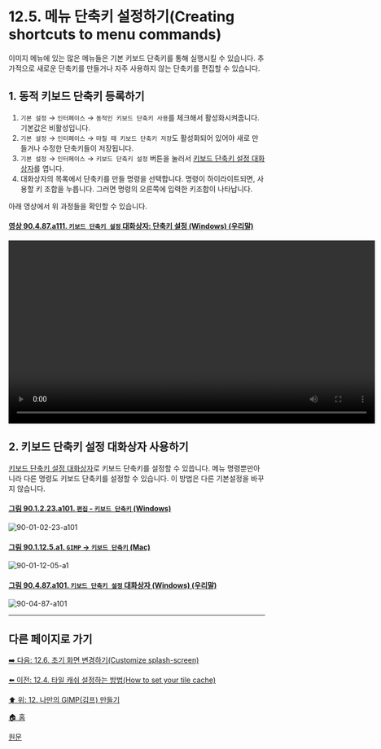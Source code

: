 # 12.5. 메뉴 단축키 설정하기(Creating shortcuts to menu commands)
이미지 메뉴에 있는 많은 메뉴들은 기본 키보드 단축키를 통해 실행시킬 수 있습니다. 추가적으로 새로운 단축키를 만들거나 자주 사용하지 않는 단축키를 편집할 수 있습니다.

## 1. 동적 키보드 단축키 등록하기
1. `기본 설정` → `인터페이스` → `동적인 키보드 단축키 사용`를 체크해서 활성화시켜줍니다. 기본값은 비활성입니다.
2. `기본 설정` → `인터페이스` → `마칠 때 키보드 단축키 저장`도 활성화되어 있어야 새로 만들거나 수정한 단축키들이 저장됩니다.
3. `기본 설정` → `인터페이스` → `키보드 단축키 설정` 버튼을 눌러서 [키보드 단축키 설정 대화상자](./15-05-00-miscellaneous-dialogs.md)를 엽니다.
4. 대화상자의 목록에서 단축키를 만들 명령을 선택합니다. 명령이 하이라이트되면, 사용할 키 조합을 누릅니다. 그러면 명령의 오른쪽에 입력한 키조합이 나타납니다.

아래 영상에서 위 과정들을 확인할 수 있습니다.

<a id="90-04-87-a111"></a>

#### [영상 90.4.87.a111. `키보드 단축키 설정` 대화상자: 단축키 설정 (Windows) (우리말)](./90-04-87-configure_keyboard_shortcuts.md#90-04-87-a111)
<video controls="controls" width="720" src="https://github.com/wonder13662/gimp/assets/15767104/e495b362-c470-4c28-91b7-b02f3f21bb14"></video>

## 2. 키보드 단축키 설정 대화상자 사용하기
[키보드 단축키 설정 대화상자](./15-05-00-miscellaneous-dialogs.md)로 키보드 단축키를 설정할 수 있씁니다. 메뉴 명령뿐만아니라 다른 명령도 키보드 단축키를 설정할 수 있습니다. 이 방법은 다른 기본설정을 바꾸지 않습니다.

<a id="90-01-02-23-a101"></a>

#### [그림 90.1.2.23.a101. `편집` - `키보드 단축키` (Windows)](./90-01-02-23-keyboard_shortcuts.md#90-01-02-23-a101)
![90-01-02-23-a101](https://github.com/wonder13662/gimp/assets/15767104/3c0fd7d8-77c4-43f3-82fc-71b1273c8833)

<a id="90-01-12-05-a1"></a>

#### [그림 90.1.12.5.a1. `GIMP` → `키보드 단축키` (Mac)](./90-01-12-05-keyboard_shortcuts.md#90-01-12-05-a1)
![90-01-12-05-a1](https://github.com/wonder13662/gimp/assets/15767104/7615df99-c0c4-4a0c-ab32-1e52271452c0)

<a id="90-04-87-a101"></a>

#### [그림 90.4.87.a101. `키보드 단축키 설정` 대화상자 (Windows) (우리말)](./90-04-87-)
![90-04-87-a101](https://github.com/wonder13662/gimp/assets/15767104/7bc6c2be-e65c-453c-8566-d6d975d6d3f3)

***

## 다른 페이지로 가기

[➡️ 다음: 12.6. 초기 화면 변경하기(Customize splash-screen)](./12-06-customize-splash-screen.md)

[⬅️ 이전: 12.4. 타일 캐쉬 설정하는 방법(How to set your tile cache)](./12-04-how-to-set-your-tile-cache.md)

[⬆️ 위: 12. 나만의 GIMP(김프) 만들기](./12-00-enrich-my-gimp.md)

[🏠 홈](./00-home.md)

[원문](https://docs.gimp.org/2.10/ko/gimp-concepts-shortcuts.html)
